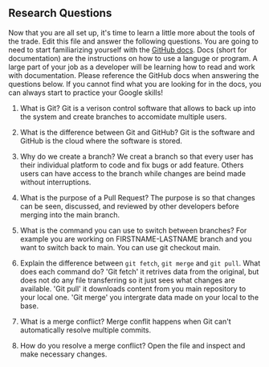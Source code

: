 ## Research Questions

Now that you are all set up, it's time to learn a little more about the tools of the trade. Edit this file and answer the following questions. You are going to need to start familiarizing yourself with the [GitHub docs](https://docs.github.com/en). Docs (short for documentation) are the instructions on how to use a languge or program. A large part of your job as a developer will be learning how to read and work with documentation. Please reference the GitHub docs when answering the questions below. If you cannot find what you are looking for in the docs, you can always start to practice your Google skills!

1. What is Git?
   Git is a verison control software that allows to back up into the system and create branches to accomidate multiple users.
2. What is the difference between Git and GitHub?
   Git is the software and GitHub is the cloud where the software is stored.
3. Why do we create a branch?
   We creat a branch so that every user has their individual platform to code and fix bugs or add feature. Others users can have access to the branch while changes are beind made without interruptions.
4. What is the purpose of a Pull Request?
   The purpose is so that changes can be seen, discussed, and reviewed by other developers before merging into the main branch.
5. What is the command you can use to switch between branches? For example you are working on FIRSTNAME-LASTNAME branch and you want to switch back to main.
   You can use git checkout main.
6. Explain the difference between `git fetch`, `git merge` and `git pull`. What does each command do? 'Git fetch' it retrives data from the original, but does not do any file transferring so it just sees what changes are available. 'Git pull' it downloads content from you main repository to your local one. 'Git merge' you intergrate data made on your local to the base.

7. What is a merge conflict?
   Merge conflit happens when Git can't automatically resolve multiple commits.
8. How do you resolve a merge conflict?
   Open the file and inspect and make necessary changes.
